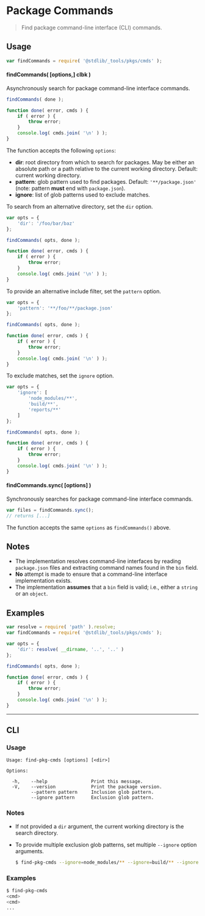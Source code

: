 <!--

@license Apache-2.0

Copyright (c) 2018 The Stdlib Authors.

Licensed under the Apache License, Version 2.0 (the "License");
you may not use this file except in compliance with the License.
You may obtain a copy of the License at

   http://www.apache.org/licenses/LICENSE-2.0

Unless required by applicable law or agreed to in writing, software
distributed under the License is distributed on an "AS IS" BASIS,
WITHOUT WARRANTIES OR CONDITIONS OF ANY KIND, either express or implied.
See the License for the specific language governing permissions and
limitations under the License.

-->

# Package Commands

> Find package command-line interface (CLI) commands.

<section class="usage">

## Usage

```javascript
var findCommands = require( '@stdlib/_tools/pkgs/cmds' );
```

#### findCommands( \[options,] clbk )

Asynchronously search for package command-line interface commands.

<!-- run-disable -->

```javascript
findCommands( done );

function done( error, cmds ) {
    if ( error ) {
        throw error;
    }
    console.log( cmds.join( '\n' ) );
}
```

The function accepts the following `options`:

-   **dir**: root directory from which to search for packages. May be either an absolute path or a path relative to the current working directory. Default: current working directory.
-   **pattern**: glob pattern used to find packages. Default: `'**/package.json'` (note: pattern **must** end with `package.json`).
-   **ignore**: list of glob patterns used to exclude matches.

To search from an alternative directory, set the `dir` option.

<!-- run-disable -->

```javascript
var opts = {
    'dir': '/foo/bar/baz'
};

findCommands( opts, done );

function done( error, cmds ) {
    if ( error ) {
        throw error;
    }
    console.log( cmds.join( '\n' ) );
}
```

To provide an alternative include filter, set the `pattern` option.

<!-- run-disable -->

```javascript
var opts = {
    'pattern': '**/foo/**/package.json'
};

findCommands( opts, done );

function done( error, cmds ) {
    if ( error ) {
        throw error;
    }
    console.log( cmds.join( '\n' ) );
}
```

To exclude matches, set the `ignore` option.

<!-- run-disable -->

```javascript
var opts = {
    'ignore': [
        'node_modules/**',
        'build/**',
        'reports/**'
    ]
};

findCommands( opts, done );

function done( error, cmds ) {
    if ( error ) {
        throw error;
    }
    console.log( cmds.join( '\n' ) );
}
```

#### findCommands.sync( \[options] )

Synchronously searches for package command-line interface commands.

<!-- run-disable -->

```javascript
var files = findCommands.sync();
// returns [...]
```

The function accepts the same `options` as `findCommands()` above.

</section>

<!-- /.usage -->

<section class="notes">

## Notes

-   The implementation resolves command-line interfaces by reading `package.json` files and extracting command names found in the `bin` field. 
-   **No** attempt is made to ensure that a command-line interface implementation exists.
-   The implementation **assumes** that a `bin` field is valid; i.e., either a `string` or an `object`.

</section>

<!-- /.notes -->

<section class="examples">

## Examples

<!-- eslint no-undef: "error" -->

```javascript
var resolve = require( 'path' ).resolve;
var findCommands = require( '@stdlib/_tools/pkgs/cmds' );

var opts = {
    'dir': resolve( __dirname, '..', '..' )
};

findCommands( opts, done );

function done( error, cmds ) {
    if ( error ) {
        throw error;
    }
    console.log( cmds.join( '\n' ) );
}
```

</section>

<!-- /.examples -->

* * *

<section class="cli">

## CLI

<section class="usage">

### Usage

```text
Usage: find-pkg-cmds [options] [<dir>]

Options:

  -h,    --help                Print this message.
  -V,    --version             Print the package version.
         --pattern pattern     Inclusion glob pattern.
         --ignore pattern      Exclusion glob pattern.
```

</section>

<!-- /.usage -->

<section class="notes">

### Notes

-   If not provided a `dir` argument, the current working directory is the search directory.

-   To provide multiple exclusion glob patterns, set multiple `--ignore` option arguments.

    ```bash
    $ find-pkg-cmds --ignore=node_modules/** --ignore=build/** --ignore=reports/**
    ```

</section>

<!-- /.notes -->

<section class="examples">

### Examples

<!-- run-disable -->

```bash
$ find-pkg-cmds
<cmd>
<cmd>
...
```

</section>

<!-- /.examples -->

</section>

<!-- /.cli -->

<!-- Section for related `stdlib` packages. Do not manually edit this section, as it is automatically populated. -->

<section class="related">

</section>

<!-- /.related -->

<!-- Section for all links. Make sure to keep an empty line after the `section` element and another before the `/section` close. -->

<section class="links">

</section>

<!-- /.links -->
